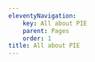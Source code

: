 ```yaml
---
eleventyNavigation:
    key: All about PIE
    parent: Pages
    order: 1
title: All about PIE
---
```

